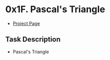 # 0x1F. Pascal's Triangle
- [Project Page](https://intranet.hbtn.io/projects/500)

## Task Description
- Pascal's Triangle
